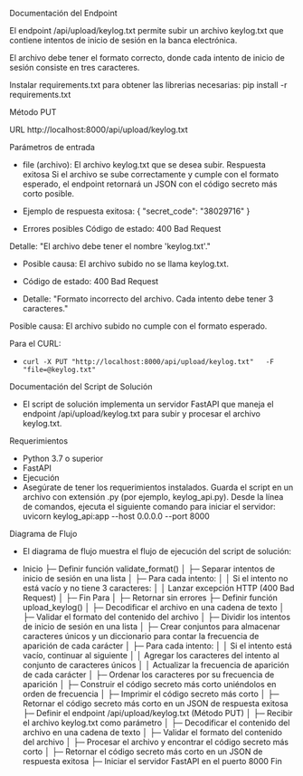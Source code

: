 Documentación del Endpoint

El endpoint /api/upload/keylog.txt permite subir un archivo keylog.txt que contiene intentos de inicio de sesión en la banca electrónica.

El archivo debe tener el formato correcto, donde cada intento de inicio de sesión consiste en tres caracteres.

Instalar requirements.txt para obtener las librerias necesarias:
pip install -r requirements.txt

Método
PUT

URL
http://localhost:8000/api/upload/keylog.txt

Parámetros de entrada

- file (archivo): El archivo keylog.txt que se desea subir.
  Respuesta exitosa
  Si el archivo se sube correctamente y cumple con el formato esperado, el endpoint retornará un JSON con el código secreto más corto posible.

* Ejemplo de respuesta exitosa:
  {
  "secret_code": "38029716"
  }

- Errores posibles
  Código de estado: 400 Bad Request

Detalle: "El archivo debe tener el nombre 'keylog.txt'."

- Posible causa: El archivo subido no se llama keylog.txt.

- Código de estado: 400 Bad Request

- Detalle: "Formato incorrecto del archivo. Cada intento debe tener 3 caracteres."

Posible causa: El archivo subido no cumple con el formato esperado.

Para el CURL:
  - `curl -X PUT "http://localhost:8000/api/upload/keylog.txt"   -F "file=@keylog.txt"`

Documentación del Script de Solución

- El script de solución implementa un servidor FastAPI que maneja el endpoint /api/upload/keylog.txt para subir y procesar el archivo keylog.txt.

Requerimientos

- Python 3.7 o superior
- FastAPI
- Ejecución
- Asegúrate de tener los requerimientos instalados.
  Guarda el script en un archivo con extensión .py (por ejemplo, keylog_api.py).
  Desde la línea de comandos, ejecuta el siguiente comando para iniciar el servidor:
  uvicorn keylog_api:app --host 0.0.0.0 --port 8000

Diagrama de Flujo

- El diagrama de flujo muestra el flujo de ejecución del script de solución:

- Inicio
  ├─ Definir función validate_format()
  │ ├─ Separar intentos de inicio de sesión en una lista
  │ ├─ Para cada intento:
  │ │ Si el intento no está vacío y no tiene 3 caracteres:
  │ │ Lanzar excepción HTTP (400 Bad Request)
  │ ├─ Fin Para
  │ ├─ Retornar sin errores
  ├─ Definir función upload_keylog()
  │ ├─ Decodificar el archivo en una cadena de texto
  │ ├─ Validar el formato del contenido del archivo
  │ ├─ Dividir los intentos de inicio de sesión en una lista
  │ ├─ Crear conjuntos para almacenar caracteres únicos y un diccionario para contar la frecuencia de aparición de cada carácter
  │ ├─ Para cada intento:
  │ │ Si el intento está vacío, continuar al siguiente
  │ │ Agregar los caracteres del intento al conjunto de caracteres únicos
  │ │ Actualizar la frecuencia de aparición de cada carácter
  │ ├─ Ordenar los caracteres por su frecuencia de aparición
  │ ├─ Construir el código secreto más corto uniéndolos en orden de frecuencia
  │ ├─ Imprimir el código secreto más corto
  │ ├─ Retornar el código secreto más corto en un JSON de respuesta exitosa
  ├─ Definir el endpoint /api/upload/keylog.txt (Método PUT)
  │ ├─ Recibir el archivo keylog.txt como parámetro
  │ ├─ Decodificar el contenido del archivo en una cadena de texto
  │ ├─ Validar el formato del contenido del archivo
  │ ├─ Procesar el archivo y encontrar el código secreto más corto
  │ ├─ Retornar el código secreto más corto en un JSON de respuesta exitosa
  ├─ Iniciar el servidor FastAPI en el puerto 8000
  Fin
